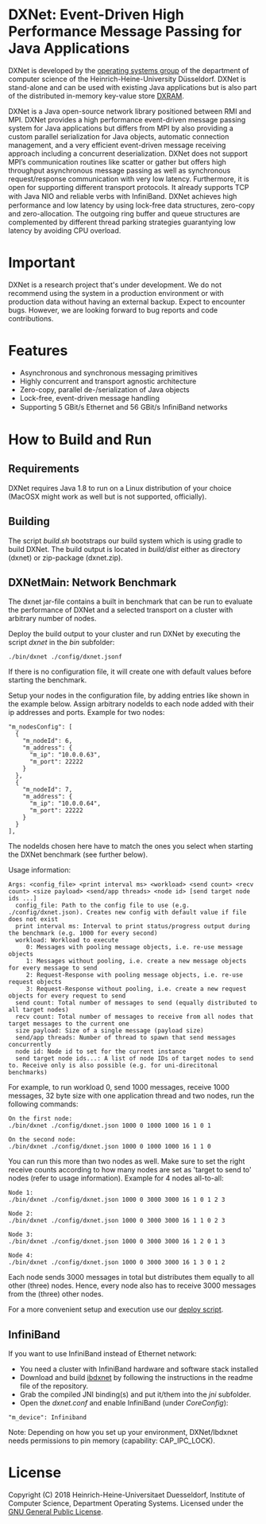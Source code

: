 # DXNet: Event-Driven High Performance Message Passing for Java Applications
DXNet is developed by the [operating systems group](http://www.cs.hhu.de/en/research-groups/operating-systems.html)
of the department of computer science of the Heinrich-Heine-University 
Düsseldorf. DXNet is stand-alone and can be used with existing Java applications
but is also part of the distributed in-memory key-value store [DXRAM](https://github.com/hhu-bsinfo/dxram).

DXNet is a Java open-source network library positioned between RMI and MPI.
DXNet provides a high performance event-driven message passing system for
Java applications but differs from MPI by also providing a custom parallel
serialization for Java objects, automatic connection management, and a very
efficient event-driven message receiving approach including a concurrent
deserialization. DXNet does not support MPI’s communication routines like
scatter or gather but offers high throughput asynchronous message passing
as well as synchronous request/response communication with very low latency.
Furthermore, it is open for supporting different transport protocols. It already
supports TCP with Java NIO and reliable verbs with InﬁniBand.
DXNet achieves high performance and low latency by using lock-free data
structures, zero-copy and zero-allocation. The outgoing ring buffer and queue
structures are complemented by different thread parking strategies guarantying
low latency by avoiding CPU overload.

# Important
DXNet is a research project that's under development. We do not 
recommend using the system in a production environment or with 
production data without having an external backup. Expect to encounter 
bugs. However, we are looking forward to bug reports and code 
contributions.

# Features
* Asynchronous and synchronous messaging primitives
* Highly concurrent and transport agnostic architecture
* Zero-copy, parallel de-/serialization of Java objects
* Lock-free, event-driven message handling
* Supporting 5 GBit/s Ethernet and 56 GBit/s InﬁniBand networks

# How to Build and Run
## Requirements
DXNet requires Java 1.8 to run on a Linux distribution of your choice
(MacOSX might work as well but is not supported, officially).

## Building
The script *build.sh* bootstraps our build system which is using gradle to build DXNet. The build output is located
in *build/dist* either as directory (dxnet) or zip-package (dxnet.zip).

## DXNetMain: Network Benchmark
The dxnet jar-file contains a built in benchmark that can be run to evaluate the performance of DXNet and a selected
transport on a cluster with arbitrary number of nodes.

Deploy the build output to your cluster and run DXNet by executing the script *dxnet* in the *bin* subfolder:
```
./bin/dxnet ./config/dxnet.jsonf
```

If there is no configuration file, it will create one with default values before starting the benchmark.

Setup your nodes in the configuration file, by adding entries like shown in the example below. Assign arbitrary nodeIds
to each node added with their ip addresses and ports. Example for two nodes:
```
"m_nodesConfig": [
  {
    "m_nodeId": 6,
    "m_address": {
      "m_ip": "10.0.0.63",
      "m_port": 22222
    }
  },
  {
    "m_nodeId": 7,
    "m_address": {
      "m_ip": "10.0.0.64",
      "m_port": 22222
    }
  }
],
```

The nodeIds chosen here have to match the ones you select when starting the DXNet benchmark (see further below).

Usage information:
```
Args: <config_file> <print interval ms> <workload> <send count> <recv count> <size payload> <send/app threads> <node id> [send target node ids ...]
  config_file: Path to the config file to use (e.g. ./config/dxnet.json). Creates new config with default value if file does not exist
  print interval ms: Interval to print status/progress output during the benchmark (e.g. 1000 for every second)
  workload: Workload to execute
     0: Messages with pooling message objects, i.e. re-use message objects
     1: Messages without pooling, i.e. create a new message objects for every message to send
     2: Request-Response with pooling message objects, i.e. re-use request objects
     3: Request-Response without pooling, i.e. create a new request objects for every request to send
  send count: Total number of messages to send (equally distributed to all target nodes)
  recv count: Total number of messages to receive from all nodes that target messages to the current one
  size payload: Size of a single message (payload size)
  send/app threads: Number of thread to spawn that send messages concurrently
  node id: Node id to set for the current instance
  send target node ids...: A list of node IDs of target nodes to send to. Receive only is also possible (e.g. for uni-direcitonal benchmarks)
```

For example, to run workload 0, send 1000 messages, receive 1000 messages, 32 byte size with one application thread and
two nodes, run the following commands:
```
On the first node:
./bin/dxnet ./config/dxnet.json 1000 0 1000 1000 16 1 0 1

On the second node:
./bin/dxnet ./config/dxnet.json 1000 0 1000 1000 16 1 1 0
```

You can run this more than two nodes as well. Make sure to set the right receive counts according to how many nodes
are set as 'target to send to' nodes (refer to usage information). Example for 4 nodes all-to-all:
```
Node 1:
./bin/dxnet ./config/dxnet.json 1000 0 3000 3000 16 1 0 1 2 3

Node 2:
./bin/dxnet ./config/dxnet.json 1000 0 3000 3000 16 1 1 0 2 3

Node 3:
./bin/dxnet ./config/dxnet.json 1000 0 3000 3000 16 1 2 0 1 3

Node 4:
./bin/dxnet ./config/dxnet.json 1000 0 3000 3000 16 1 3 0 1 2
```

Each node sends 3000 messages in total but distributes them equally to all other (three) nodes. Hence, every node
also has to receive 3000 messages from the (three) other nodes.

For a more convenient setup and execution use our [deploy script](https://github.com/hhu-bsinfo/cdepl).

## InfiniBand
If you want to use InfiniBand instead of Ethernet network:
* You need a cluster with InfiniBand hardware and software stack
installed
* Download and build [ibdxnet](https://github.com/hhu-bsinfo/ibdxnet) by following the instructions in the readme
file of the repository.
* Grab the compiled JNI binding(s) and put it/them into the *jni* subfolder.
* Open the *dxnet.conf* and enable InfiniBand
(under *CoreConfig*):
```
"m_device": Infiniband
```

Note: Depending on how you set up your environment, DXNet/Ibdxnet needs
permissions to pin memory (capability: CAP_IPC_LOCK).

# License

Copyright (C) 2018 Heinrich-Heine-Universitaet Duesseldorf,
Institute of Computer Science, Department Operating Systems. 
Licensed under the [GNU General Public License](LICENSE).

